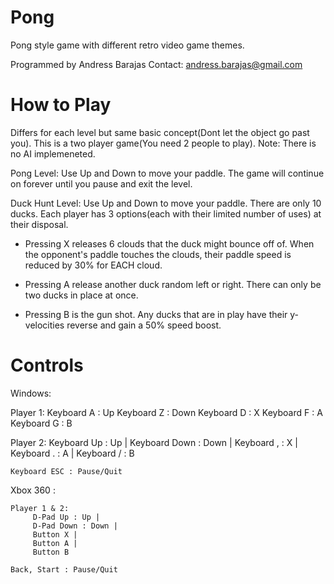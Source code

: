Pong
====

Pong style game with different retro video game themes.

Programmed by Andress Barajas
Contact: andress.barajas@gmail.com


How to Play
============

Differs for each level but same basic concept(Dont let the object go past you). This is a two player game(You need 2 people to play). 
Note: There is no AI implemeneted.

Pong Level:
Use Up and Down to move your paddle. The game will continue on forever until you pause and exit the level.

Duck Hunt Level:
Use Up and Down to move your paddle. There are only 10 ducks. Each player has 3 options(each with their limited number of uses) 
at their disposal.

- Pressing X releases 6 clouds that the duck might bounce off of. When the opponent's paddle touches the clouds,
their paddle speed is reduced by 30% for EACH cloud.

- Pressing A release another duck random left or right. There can only be two ducks in place at once.

- Pressing B is the gun shot. Any ducks that are in play have their y-velocities reverse and gain a 50% speed boost.


Controls 
========

Windows:

   Player 1:
         Keyboard A : Up
		 Keyboard Z : Down
		 Keyboard D : X
		 Keyboard F : A
		 Keyboard G : B
		 
   Player 2:
		 Keyboard Up : Up |
		 Keyboard Down : Down |
		 Keyboard , : X |
		 Keyboard . : A |
		 Keyboard / : B
	
	Keyboard ESC : Pause/Quit
	
Xbox 360 :

    Player 1 & 2:
         D-Pad Up : Up |
		 D-Pad Down : Down |
		 Button X |
		 Button A |
		 Button B
	
	Back, Start : Pause/Quit
		 